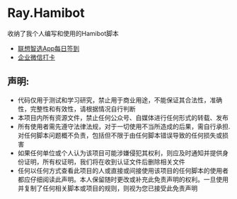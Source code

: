 # Ray.Hamibot

收纳了我个人编写和使用的Hamibot脚本

- [联想智选App每日签到](LenovoSignIn)
- [企业微信打卡](WeChatCheckingIn)

## 声明:
* 代码仅用于测试和学习研究，禁止用于商业用途，不能保证其合法性，准确性，完整性和有效性，请根据情况自行判断
* 本项目内所有资源文件，禁止任何公众号、自媒体进行任何形式的转载、发布
* 所有使用者需先遵守法律法规，对于一切使用不当所造成的后果，需自行承担.对任何脚本问题概不负责，包括但不限于由任何脚本错误导致的任何损失或损害
* 如果任何单位或个人认为该项目可能涉嫌侵犯其权利，则应及时通知并提供身份证明，所有权证明，我们将在收到认证文件后删除相关文件
* 任何以任何方式查看此项目的人或直接或间接使用该项目的任何脚本的使用者都应仔细阅读此声明。本人保留随时更改或补充此免责声明的权利。一旦使用并复制了任何相关脚本或项目的规则，则视为您已接受此免责声明
